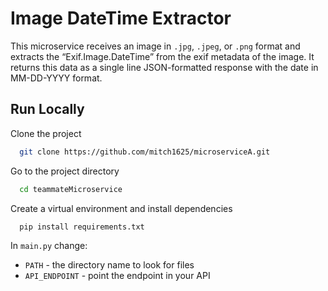
# Image DateTime Extractor

This microservice receives an image in `.jpg`, `.jpeg`, or `.png` format and extracts the “Exif.Image.DateTime” from the exif metadata of the image. It returns this data as a single line JSON-formatted response with the date in MM-DD-YYYY format.

  

## Run Locally

Clone the project

```bash
  git clone https://github.com/mitch1625/microserviceA.git
```

Go to the project directory

```bash
  cd teammateMicroservice
```

Create a virtual environment and install dependencies

```bash
  pip install requirements.txt
```

In `main.py` change:
- `PATH` - the directory name to look for files 
- `API_ENDPOINT` - point the endpoint in your API
